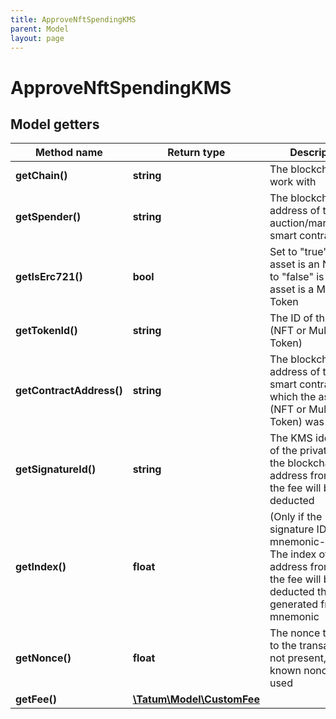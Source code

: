 ```yaml
---
title: ApproveNftSpendingKMS
parent: Model
layout: page
---
```


# ApproveNftSpendingKMS

## Model getters

Method name | Return type | Description | Notes
------------ | ------------- | ------------- | -------------
**getChain()** | **string** | The blockchain to work with | ex.: `ETH`
**getSpender()** | **string** | The blockchain address of the auction/marketplace smart contract | ex.: `0x687422eEA2cB73B5d3e242bA5456b782919AFc85`
**getIsErc721()** | **bool** | Set to "true" if the asset is an NFT; set to "false" is the asset is a Multi Token | ex.: `true`
**getTokenId()** | **string** | The ID of the asset (NFT or Multi Token) | ex.: `100000`
**getContractAddress()** | **string** | The blockchain address of the smart contract from which the asset (NFT or Multi Token) was minted | ex.: `0x687422eEA2cB73B5d3e242bA5456b782919AFc85`
**getSignatureId()** | **string** | The KMS identifier of the private key of the blockchain address from which the fee will be deducted | ex.: `26d3883e-4e17-48b3-a0ee-09a3e484ac83`
**getIndex()** | **float** | (Only if the signature ID is mnemonic-based) The index of the address from which the fee will be deducted that was generated from the mnemonic | ex.: `null` [optional]
**getNonce()** | **float** | The nonce to be set to the transaction; if not present, the last known nonce will be used | ex.: `1` [optional]
**getFee()** | [**\Tatum\Model\CustomFee**](../CustomFee) |  | ex.: `null` [optional]

